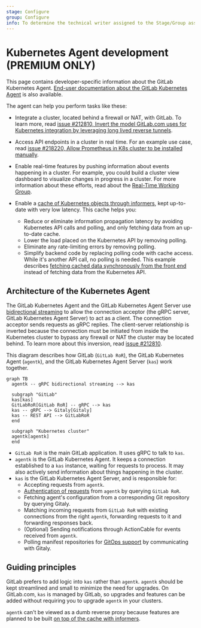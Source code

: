 ```yaml
---
stage: Configure
group: Configure
info: To determine the technical writer assigned to the Stage/Group associated with this page, see https://about.gitlab.com/handbook/engineering/ux/technical-writing/#designated-technical-writers
---
```


# Kubernetes Agent development **(PREMIUM ONLY)**

This page contains developer-specific information about the GitLab Kubernetes Agent.
[End-user documentation about the GitLab Kubernetes Agent](../../user/clusters/agent/index.md)
is also available.

The agent can help you perform tasks like these:

- Integrate a cluster, located behind a firewall or NAT, with GitLab. To
  learn more, read [issue #212810, Invert the model GitLab.com uses for Kubernetes integration by leveraging long lived reverse tunnels](https://gitlab.com/gitlab-org/gitlab/-/issues/212810).
- Access API endpoints in a cluster in real time. For an example use case, read
  [issue #218220, Allow Prometheus in K8s cluster to be installed manually](https://gitlab.com/gitlab-org/gitlab/-/issues/218220#note_348729266).
- Enable real-time features by pushing information about events happening in a cluster.
  For example, you could build a cluster view dashboard to visualize changes in progress
  in a cluster. For more information about these efforts, read about the
  [Real-Time Working Group](https://about.gitlab.com/company/team/structure/working-groups/real-time/).
- Enable a [cache of Kubernetes objects through informers](https://github.com/kubernetes/client-go/blob/ccd5becdffb7fd8006e31341baaaacd14db2dcb7/tools/cache/shared_informer.go#L34-L183),
  kept up-to-date with very low latency. This cache helps you:

  - Reduce or eliminate information propagation latency by avoiding Kubernetes API calls
    and polling, and only fetching data from an up-to-date cache.
  - Lower the load placed on the Kubernetes API by removing polling.
  - Eliminate any rate-limiting errors by removing polling.
  - Simplify backend code by replacing polling code with cache access. While it's another
    API call, no polling is needed. This example describes [fetching cached data synchronously from the front end](https://gitlab.com/gitlab-org/gitlab/-/issues/217792#note_348582537) instead of fetching data from the Kubernetes API.

## Architecture of the Kubernetes Agent

The GitLab Kubernetes Agent and the GitLab Kubernetes Agent Server use
[bidirectional streaming](https://grpc.io/docs/guides/concepts/#bidirectional-streaming-rpc)
to allow the connection acceptor (the gRPC server, GitLab Kubernetes Agent Server) to
act as a client. The connection acceptor sends requests as gRPC replies. The client-server
relationship is inverted because the connection must be initiated from inside the
Kubernetes cluster to bypass any firewall or NAT the cluster may be located behind.
To learn more about this inversion, read
[issue #212810](https://gitlab.com/gitlab-org/gitlab/-/issues/212810).

This diagram describes how GitLab (`GitLab RoR`), the GitLab Kubernetes Agent (`agentk`), and the GitLab Kubernetes Agent Server (`kas`) work together.

```mermaid
graph TB
  agentk -- gRPC bidirectional streaming --> kas

  subgraph "GitLab"
  kas[kas]
  GitLabRoR[GitLab RoR] -- gRPC --> kas
  kas -- gRPC --> Gitaly[Gitaly]
  kas -- REST API --> GitLabRoR
  end

  subgraph "Kubernetes cluster"
  agentk[agentk]
  end
```

- `GitLab RoR` is the main GitLab application. It uses gRPC to talk to `kas`.
- `agentk` is the GitLab Kubernetes Agent. It keeps a connection established to a
  `kas` instance, waiting for requests to process. It may also actively send information
  about things happening in the cluster.
- `kas` is the GitLab Kubernetes Agent Server, and is responsible for:
  - Accepting requests from `agentk`.
  - [Authentication of requests](https://gitlab.com/gitlab-org/cluster-integration/gitlab-agent/-/blob/master/doc/identity_and_auth.md) from `agentk` by querying `GitLab RoR`.
  - Fetching agent's configuration from a corresponding Git repository by querying Gitaly.
  - Matching incoming requests from `GitLab RoR` with existing connections from
    the right `agentk`, forwarding requests to it and forwarding responses back.
  - (Optional) Sending notifications through ActionCable for events received from `agentk`.
  - Polling manifest repositories for [GitOps support](https://gitlab.com/gitlab-org/cluster-integration/gitlab-agent/-/blob/master/doc/gitops.md) by communicating with Gitaly.

## Guiding principles

GitLab prefers to add logic into `kas` rather than `agentk`. `agentk` should be kept
streamlined and small to minimize the need for upgrades. On GitLab.com, `kas` is
managed by GitLab, so upgrades and features can be added without requiring you
to upgrade `agentk` in your clusters.

`agentk` can't be viewed as a dumb reverse proxy because features are planned to be built
[on top of the cache with informers](https://github.com/kubernetes/client-go/blob/ccd5becdffb7fd8006e31341baaaacd14db2dcb7/tools/cache/shared_informer.go#L34-L183).
